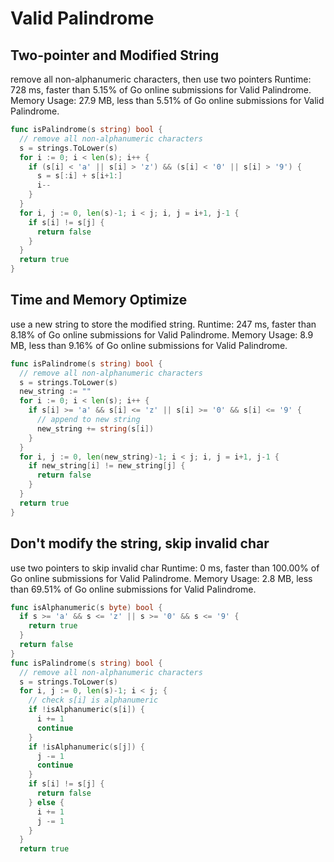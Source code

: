 # Valid Palindrome
## Two-pointer and Modified String
remove all non-alphanumeric characters, then use two pointers
Runtime: 728 ms, faster than 5.15% of Go online submissions for Valid Palindrome.
Memory Usage: 27.9 MB, less than 5.51% of Go online submissions for Valid Palindrome.
```go
func isPalindrome(s string) bool {
  // remove all non-alphanumeric characters
  s = strings.ToLower(s)
  for i := 0; i < len(s); i++ {
    if (s[i] < 'a' || s[i] > 'z') && (s[i] < '0' || s[i] > '9') {
      s = s[:i] + s[i+1:]
      i--
    }
  }
  for i, j := 0, len(s)-1; i < j; i, j = i+1, j-1 {
    if s[i] != s[j] {
      return false
    }
  }
  return true
}
```
## Time and Memory Optimize
use a new string to store the modified string.
Runtime: 247 ms, faster than 8.18% of Go online submissions for Valid Palindrome.
Memory Usage: 8.9 MB, less than 9.16% of Go online submissions for Valid Palindrome.
```go
func isPalindrome(s string) bool {
  // remove all non-alphanumeric characters
  s = strings.ToLower(s)
  new_string := ""
  for i := 0; i < len(s); i++ {
    if s[i] >= 'a' && s[i] <= 'z' || s[i] >= '0' && s[i] <= '9' {
      // append to new string
      new_string += string(s[i])
    }
  }
  for i, j := 0, len(new_string)-1; i < j; i, j = i+1, j-1 {
    if new_string[i] != new_string[j] {
      return false
    }
  }
  return true
}
```
## Don't modify the string, skip invalid char
use two pointers to skip invalid char
Runtime: 0 ms, faster than 100.00% of Go online submissions for Valid Palindrome.
Memory Usage: 2.8 MB, less than 69.51% of Go online submissions for Valid Palindrome.
```go
func isAlphanumeric(s byte) bool {
  if s >= 'a' && s <= 'z' || s >= '0' && s <= '9' {
    return true
  }
  return false
}
func isPalindrome(s string) bool {
  // remove all non-alphanumeric characters
  s = strings.ToLower(s)
  for i, j := 0, len(s)-1; i < j; {
    // check s[i] is alphanumeric
    if !isAlphanumeric(s[i]) {
      i += 1
      continue
    }
    if !isAlphanumeric(s[j]) {
      j -= 1
      continue
    }
    if s[i] != s[j] {
      return false
    } else {
      i += 1
      j -= 1
    }
  }
  return true
```